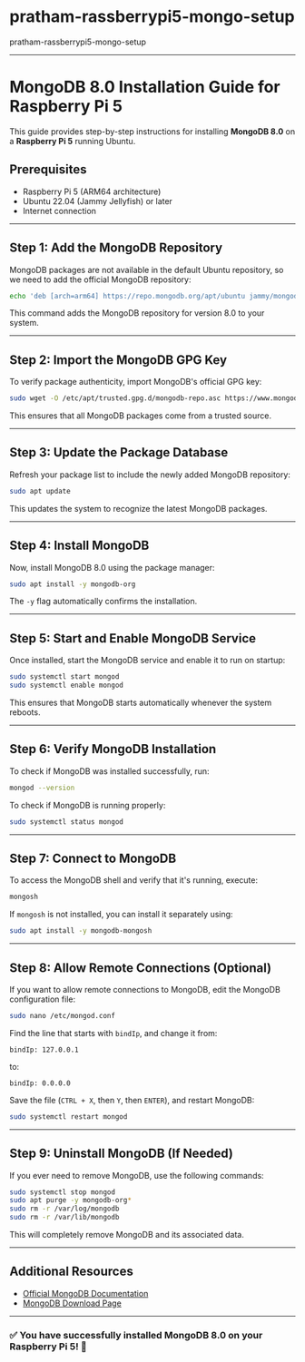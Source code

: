 # pratham-rassberrypi5-mongo-setup
pratham-rassberrypi5-mongo-setup

-------------------------------------------------------------

# MongoDB 8.0 Installation Guide for Raspberry Pi 5

This guide provides step-by-step instructions for installing **MongoDB 8.0** on a **Raspberry Pi 5** running Ubuntu.

## Prerequisites
- Raspberry Pi 5 (ARM64 architecture)
- Ubuntu 22.04 (Jammy Jellyfish) or later
- Internet connection

---

## Step 1: Add the MongoDB Repository
MongoDB packages are not available in the default Ubuntu repository, so we need to add the official MongoDB repository:

```bash
echo 'deb [arch=arm64] https://repo.mongodb.org/apt/ubuntu jammy/mongodb-org/8.0 multiverse' | sudo tee /etc/apt/sources.list.d/mongodb-org-8.0.list
```

This command adds the MongoDB repository for version 8.0 to your system.

---

## Step 2: Import the MongoDB GPG Key
To verify package authenticity, import MongoDB's official GPG key:

```bash
sudo wget -O /etc/apt/trusted.gpg.d/mongodb-repo.asc https://www.mongodb.org/static/pgp/server-8.0.asc
```

This ensures that all MongoDB packages come from a trusted source.

---

## Step 3: Update the Package Database
Refresh your package list to include the newly added MongoDB repository:

```bash
sudo apt update
```

This updates the system to recognize the latest MongoDB packages.

---

## Step 4: Install MongoDB
Now, install MongoDB 8.0 using the package manager:

```bash
sudo apt install -y mongodb-org
```

The `-y` flag automatically confirms the installation.

---

## Step 5: Start and Enable MongoDB Service
Once installed, start the MongoDB service and enable it to run on startup:

```bash
sudo systemctl start mongod
sudo systemctl enable mongod
```

This ensures that MongoDB starts automatically whenever the system reboots.

---

## Step 6: Verify MongoDB Installation
To check if MongoDB was installed successfully, run:

```bash
mongod --version
```

To check if MongoDB is running properly:

```bash
sudo systemctl status mongod
```

---

## Step 7: Connect to MongoDB
To access the MongoDB shell and verify that it's running, execute:

```bash
mongosh
```

If `mongosh` is not installed, you can install it separately using:

```bash
sudo apt install -y mongodb-mongosh
```

---

## Step 8: Allow Remote Connections (Optional)
If you want to allow remote connections to MongoDB, edit the MongoDB configuration file:

```bash
sudo nano /etc/mongod.conf
```

Find the line that starts with `bindIp`, and change it from:

```
bindIp: 127.0.0.1
```

to:

```
bindIp: 0.0.0.0
```

Save the file (`CTRL + X`, then `Y`, then `ENTER`), and restart MongoDB:

```bash
sudo systemctl restart mongod
```

---

## Step 9: Uninstall MongoDB (If Needed)
If you ever need to remove MongoDB, use the following commands:

```bash
sudo systemctl stop mongod
sudo apt purge -y mongodb-org*
sudo rm -r /var/log/mongodb
sudo rm -r /var/lib/mongodb
```

This will completely remove MongoDB and its associated data.

---

## Additional Resources
- [Official MongoDB Documentation](https://www.mongodb.com/docs/manual/release-notes/8.0/)
- [MongoDB Download Page](https://www.mongodb.com/try/download/community)

---

### ✅ You have successfully installed MongoDB 8.0 on your Raspberry Pi 5! 🚀

